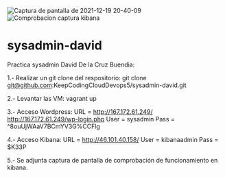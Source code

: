 ![Captura de pantalla de 2021-12-19 20-40-09](https://user-images.githubusercontent.com/67948236/146689175-5643e416-0bdc-472b-b72d-d3245f98257a.png)
![Comprobacion captura kibana](https://user-images.githubusercontent.com/67948236/146689178-3db5646c-7154-4705-80a4-478715525f57.png)
# sysadmin-david
Practica sysadmin David De la Cruz Buendia:

1.- Realizar un git clone del respositorio:
	git clone git@github.com:KeepCodingCloudDevops5/sysadmin-david.git
	
2.- Levantar las VM:
	vagrant up

3.- Acceso Wordpress:
  URL = http://167.172.61.249/
        http://167.172.61.249/wp-login.php
  User = sysadmin
  Pass = ^8ouUjWAaV7BCmYV3G%CCFlg

4.- Acceso Kibana:
  URL = http://46.101.40.158/
  User = kibanaadmin
  Pass = $K33P

5.- Se adjunta captura de pantalla de comprobación de funcionamiento en kibana.
